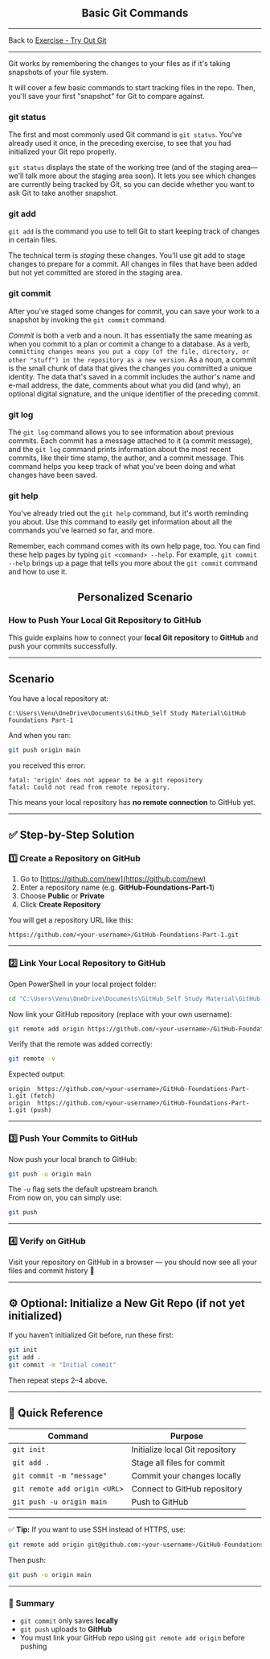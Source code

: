 ## <center> Basic Git Commands </center>
-------------------------------------------------------------
Back to [Exercise - Try Out Git](./04_Exercise_Try%20Out%20Git.md)

-------------------------------------------------------------

Git works by remembering the changes to your files as if it's taking snapshots of your file system.

It will cover a few basic commands to start tracking files in the repo. Then, you'll save your first "snapshot" for Git to compare against.

### git status

The first and most commonly used Git command is `git status`. You've already used it once, in the preceding exercise, to see that you had initialized your Git repo properly.

`git status` displays the state of the working tree (and of the staging area—we'll talk more about the staging area soon). It lets you see which changes are currently being tracked by Git, so you can decide whether you want to ask Git to take another snapshot.

### git add

`git add` is the command you use to tell Git to start keeping track of changes in certain files.

The technical term is <i>staging</i> these changes. You'll use git add to stage changes to prepare for a commit. All changes in files that have been added but not yet committed are stored in the staging area.

### git commit

After you've staged some changes for commit, you can save your work to a snapshot by invoking the `git commit` command.

<i>Commit</i> is both a verb and a noun. It has essentially the same meaning as when you commit to a plan or commit a change to a database. As a verb, `committing changes means you put a copy (of the file, directory, or other "stuff") in the repository as a new version`. As a noun, a commit is the small chunk of data that gives the changes you committed a unique identity. The data that's saved in a commit includes the author's name and e-mail address, the date, comments about what you did (and why), an optional digital signature, and the unique identifier of the preceding commit.

### git log

The `git log` command allows you to see information about previous commits. Each commit has a message attached to it (a commit message), and the `git log` command prints information about the most recent commits, like their time stamp, the author, and a commit message. This command helps you keep track of what you've been doing and what changes have been saved.

### git help

You've already tried out the `git help` command, but it's worth reminding you about. Use this command to easily get information about all the commands you've learned so far, and more.

Remember, each command comes with its own help page, too. You can find these help pages by typing `git <command> --help`. For example, `git commit --help` brings up a page that tells you more about the `git commit` command and how to use it.



## <center>Personalized Scenario</center>

### How to Push Your Local Git Repository to GitHub

This guide explains how to connect your **local Git repository** to **GitHub** and push your commits successfully.

---

## Scenario
You have a local repository at:

```
C:\Users\Venu\OneDrive\Documents\GitHub_Self Study Material\GitHub Foundations Part-1
```

And when you ran:
```bash
git push origin main
```
you received this error:
```
fatal: 'origin' does not appear to be a git repository
fatal: Could not read from remote repository.
```

This means your local repository has **no remote connection** to GitHub yet.

---

## ✅ Step-by-Step Solution

### 1️⃣ Create a Repository on GitHub
1. Go to [https://github.com/new](https://github.com/new)
2. Enter a repository name (e.g. **GitHub-Foundations-Part-1**)
3. Choose **Public** or **Private**
4. Click **Create Repository**

You will get a repository URL like this:
```
https://github.com/<your-username>/GitHub-Foundations-Part-1.git
```

---

### 2️⃣ Link Your Local Repository to GitHub

Open PowerShell in your local project folder:

```bash
cd "C:\Users\Venu\OneDrive\Documents\GitHub_Self Study Material\GitHub Foundations Part-1"
```

Now link your GitHub repository (replace with your own username):

```bash
git remote add origin https://github.com/<your-username>/GitHub-Foundations-Part-1.git
```

Verify that the remote was added correctly:
```bash
git remote -v
```
Expected output:
```
origin  https://github.com/<your-username>/GitHub-Foundations-Part-1.git (fetch)
origin  https://github.com/<your-username>/GitHub-Foundations-Part-1.git (push)
```

---

### 3️⃣ Push Your Commits to GitHub

Now push your local branch to GitHub:
```bash
git push -u origin main
```

The `-u` flag sets the default upstream branch.  
From now on, you can simply use:
```bash
git push
```

---

### 4️⃣ Verify on GitHub

Visit your repository on GitHub in a browser — you should now see all your files and commit history 🎉

---

## ⚙️ Optional: Initialize a New Git Repo (if not yet initialized)
If you haven’t initialized Git before, run these first:
```bash
git init
git add .
git commit -m "Initial commit"
```
Then repeat steps 2–4 above.

---

## 🧠 Quick Reference

| Command | Purpose |
|----------|----------|
| `git init` | Initialize local Git repository |
| `git add .` | Stage all files for commit |
| `git commit -m "message"` | Commit your changes locally |
| `git remote add origin <URL>` | Connect to GitHub repository |
| `git push -u origin main` | Push to GitHub |

---

✅ **Tip:** If you want to use SSH instead of HTTPS, use:
```bash
git remote add origin git@github.com:<your-username>/GitHub-Foundations-Part-1.git
```

Then push:
```bash
git push -u origin main
```

---

### 🎯 Summary
- `git commit` only saves **locally**
- `git push` uploads to **GitHub**
- You must link your GitHub repo using `git remote add origin` before pushing
